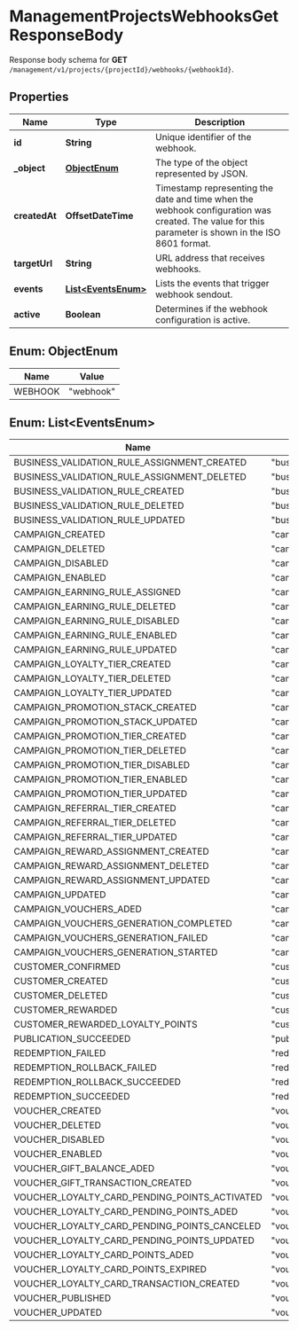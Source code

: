 

# ManagementProjectsWebhooksGetResponseBody

Response body schema for **GET** `/management/v1/projects/{projectId}/webhooks/{webhookId}`.

## Properties

| Name | Type | Description |
|------------ | ------------- | ------------- |
|**id** | **String** | Unique identifier of the webhook. |
|**_object** | [**ObjectEnum**](#ObjectEnum) | The type of the object represented by JSON. |
|**createdAt** | **OffsetDateTime** | Timestamp representing the date and time when the webhook configuration was created. The value for this parameter is shown in the ISO 8601 format. |
|**targetUrl** | **String** | URL address that receives webhooks. |
|**events** | [**List&lt;EventsEnum&gt;**](#List&lt;EventsEnum&gt;) | Lists the events that trigger webhook sendout. |
|**active** | **Boolean** | Determines if the webhook configuration is active. |



## Enum: ObjectEnum

| Name | Value |
|---- | -----|
| WEBHOOK | &quot;webhook&quot; |



## Enum: List&lt;EventsEnum&gt;

| Name | Value |
|---- | -----|
| BUSINESS_VALIDATION_RULE_ASSIGNMENT_CREATED | &quot;business_validation_rule.assignment.created&quot; |
| BUSINESS_VALIDATION_RULE_ASSIGNMENT_DELETED | &quot;business_validation_rule.assignment.deleted&quot; |
| BUSINESS_VALIDATION_RULE_CREATED | &quot;business_validation_rule.created&quot; |
| BUSINESS_VALIDATION_RULE_DELETED | &quot;business_validation_rule.deleted&quot; |
| BUSINESS_VALIDATION_RULE_UPDATED | &quot;business_validation_rule.updated&quot; |
| CAMPAIGN_CREATED | &quot;campaign.created&quot; |
| CAMPAIGN_DELETED | &quot;campaign.deleted&quot; |
| CAMPAIGN_DISABLED | &quot;campaign.disabled&quot; |
| CAMPAIGN_ENABLED | &quot;campaign.enabled&quot; |
| CAMPAIGN_EARNING_RULE_ASSIGNED | &quot;campaign.earning_rule.assigned&quot; |
| CAMPAIGN_EARNING_RULE_DELETED | &quot;campaign.earning_rule.deleted&quot; |
| CAMPAIGN_EARNING_RULE_DISABLED | &quot;campaign.earning_rule.disabled&quot; |
| CAMPAIGN_EARNING_RULE_ENABLED | &quot;campaign.earning_rule.enabled&quot; |
| CAMPAIGN_EARNING_RULE_UPDATED | &quot;campaign.earning_rule.updated&quot; |
| CAMPAIGN_LOYALTY_TIER_CREATED | &quot;campaign.loyalty_tier.created&quot; |
| CAMPAIGN_LOYALTY_TIER_DELETED | &quot;campaign.loyalty_tier.deleted&quot; |
| CAMPAIGN_LOYALTY_TIER_UPDATED | &quot;campaign.loyalty_tier.updated&quot; |
| CAMPAIGN_PROMOTION_STACK_CREATED | &quot;campaign.promotion_stack.created&quot; |
| CAMPAIGN_PROMOTION_STACK_UPDATED | &quot;campaign.promotion_stack.updated&quot; |
| CAMPAIGN_PROMOTION_TIER_CREATED | &quot;campaign.promotion_tier.created&quot; |
| CAMPAIGN_PROMOTION_TIER_DELETED | &quot;campaign.promotion_tier.deleted&quot; |
| CAMPAIGN_PROMOTION_TIER_DISABLED | &quot;campaign.promotion_tier.disabled&quot; |
| CAMPAIGN_PROMOTION_TIER_ENABLED | &quot;campaign.promotion_tier.enabled&quot; |
| CAMPAIGN_PROMOTION_TIER_UPDATED | &quot;campaign.promotion_tier.updated&quot; |
| CAMPAIGN_REFERRAL_TIER_CREATED | &quot;campaign.referral_tier.created&quot; |
| CAMPAIGN_REFERRAL_TIER_DELETED | &quot;campaign.referral_tier.deleted&quot; |
| CAMPAIGN_REFERRAL_TIER_UPDATED | &quot;campaign.referral_tier.updated&quot; |
| CAMPAIGN_REWARD_ASSIGNMENT_CREATED | &quot;campaign.reward.assignment.created&quot; |
| CAMPAIGN_REWARD_ASSIGNMENT_DELETED | &quot;campaign.reward.assignment.deleted&quot; |
| CAMPAIGN_REWARD_ASSIGNMENT_UPDATED | &quot;campaign.reward.assignment.updated&quot; |
| CAMPAIGN_UPDATED | &quot;campaign.updated&quot; |
| CAMPAIGN_VOUCHERS_ADED | &quot;campaign.vouchers.aded&quot; |
| CAMPAIGN_VOUCHERS_GENERATION_COMPLETED | &quot;campaign.vouchers.generation.completed&quot; |
| CAMPAIGN_VOUCHERS_GENERATION_FAILED | &quot;campaign.vouchers.generation.failed&quot; |
| CAMPAIGN_VOUCHERS_GENERATION_STARTED | &quot;campaign.vouchers.generation.started&quot; |
| CUSTOMER_CONFIRMED | &quot;customer.confirmed&quot; |
| CUSTOMER_CREATED | &quot;customer.created&quot; |
| CUSTOMER_DELETED | &quot;customer.deleted&quot; |
| CUSTOMER_REWARDED | &quot;customer.rewarded&quot; |
| CUSTOMER_REWARDED_LOYALTY_POINTS | &quot;customer.rewarded.loyalty_points&quot; |
| PUBLICATION_SUCCEEDED | &quot;publication.succeeded&quot; |
| REDEMPTION_FAILED | &quot;redemption.failed&quot; |
| REDEMPTION_ROLLBACK_FAILED | &quot;redemption.rollback.failed&quot; |
| REDEMPTION_ROLLBACK_SUCCEEDED | &quot;redemption.rollback.succeeded&quot; |
| REDEMPTION_SUCCEEDED | &quot;redemption.succeeded&quot; |
| VOUCHER_CREATED | &quot;voucher.created&quot; |
| VOUCHER_DELETED | &quot;voucher.deleted&quot; |
| VOUCHER_DISABLED | &quot;voucher.disabled&quot; |
| VOUCHER_ENABLED | &quot;voucher.enabled&quot; |
| VOUCHER_GIFT_BALANCE_ADED | &quot;voucher.gift.balance_aded&quot; |
| VOUCHER_GIFT_TRANSACTION_CREATED | &quot;voucher.gift.transaction.created&quot; |
| VOUCHER_LOYALTY_CARD_PENDING_POINTS_ACTIVATED | &quot;voucher.loyalty_card.pending_points.activated&quot; |
| VOUCHER_LOYALTY_CARD_PENDING_POINTS_ADED | &quot;voucher.loyalty_card.pending_points.aded&quot; |
| VOUCHER_LOYALTY_CARD_PENDING_POINTS_CANCELED | &quot;voucher.loyalty_card.pending_points.canceled&quot; |
| VOUCHER_LOYALTY_CARD_PENDING_POINTS_UPDATED | &quot;voucher.loyalty_card.pending_points.updated&quot; |
| VOUCHER_LOYALTY_CARD_POINTS_ADED | &quot;voucher.loyalty_card.points_aded&quot; |
| VOUCHER_LOYALTY_CARD_POINTS_EXPIRED | &quot;voucher.loyalty_card.points_expired&quot; |
| VOUCHER_LOYALTY_CARD_TRANSACTION_CREATED | &quot;voucher.loyalty_card.transaction.created&quot; |
| VOUCHER_PUBLISHED | &quot;voucher.published&quot; |
| VOUCHER_UPDATED | &quot;voucher.updated&quot; |



